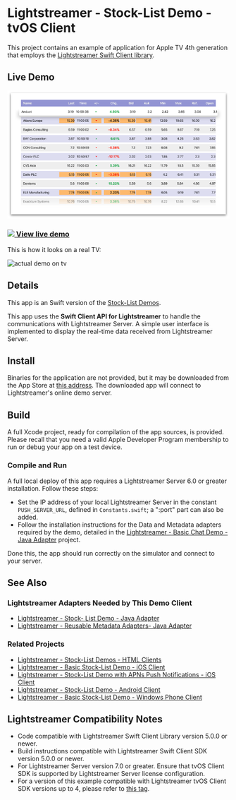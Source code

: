 # Lightstreamer - Stock-List Demo - tvOS Client

<!-- START DESCRIPTION lightstreamer-example-stocklist-client-tvos -->

This project contains an example of application for Apple TV 4th generation that employs the [Lightstreamer Swift Client library](http://www.lightstreamer.com/api/ls-swift-client/latest/).

## Live Demo

[![screenshot](screenshot_large.png)](https://itunes.apple.com/us/app/lightstreamer-stock-list-for/id1089549368?mt=8)<br>
### [![](http://demos.lightstreamer.com/site/img/play.png) View live demo](https://itunes.apple.com/us/app/lightstreamer-stock-list-for/id1089549368?mt=8)<br>

This is how it looks on a real TV:

![actual demo on tv](actual_demo_on_tv.gif)

## Details

This app is an Swift version of the [Stock-List Demos](https://github.com/Lightstreamer/Lightstreamer-example-Stocklist-client-javascript).<br>

This app uses the <b>Swift Client API for Lightstreamer</b> to handle the communications with Lightstreamer Server. A simple user interface is implemented to display the real-time data received from Lightstreamer Server.<br>

## Install

Binaries for the application are not provided, but it may be downloaded from the App Store at [this address](https://itunes.apple.com/us/app/lightstreamer-stock-list-for/id1089549368?mt=8). The downloaded app will connect to Lightstreamer's online demo server.

## Build

A full Xcode project, ready for compilation of the app sources, is provided. Please recall that you need a valid Apple Developer Program membership to run or debug your app on a test device.

### Compile and Run

A full local deploy of this app requires a Lightstreamer Server 6.0 or greater installation. Follow these steps:

* Set the IP address of your local Lightstreamer Server in the constant `PUSH_SERVER_URL`, defined in `Constants.swift`; a ":port" part can also be added.
* Follow the installation instructions for the Data and Metadata adapters required by the demo, detailed in the [Lightstreamer - Basic Chat Demo - Java Adapter](https://github.com/Lightstreamer/Lightstreamer-example-Chat-adapter-java) project.

Done this, the app should run correctly on the simulator and connect to your server.

## See Also

### Lightstreamer Adapters Needed by This Demo Client

* [Lightstreamer - Stock- List Demo - Java Adapter](https://github.com/Lightstreamer/Lightstreamer-example-Stocklist-adapter-java)
* [Lightstreamer - Reusable Metadata Adapters- Java Adapter](https://github.com/Lightstreamer/Lightstreamer-example-ReusableMetadata-adapter-java)

### Related Projects

* [Lightstreamer - Stock-List Demos - HTML Clients](https://github.com/Lightstreamer/Lightstreamer-example-Stocklist-client-javascript)
* [Lightstreamer - Basic Stock-List Demo - iOS Client](https://github.com/Lightstreamer/Lightstreamer-example-StockList-client-ios)
* [Lightstreamer - Stock-List Demo with APNs Push Notifications - iOS Client](https://github.com/Lightstreamer/Lightstreamer-example-MPNStockList-client-ios)
* [Lightstreamer - Stock-List Demo - Android Client](https://github.com/Lightstreamer/Lightstreamer-example-AdvStockList-client-android)
* [Lightstreamer - Basic Stock-List Demo - Windows Phone Client](https://github.com/Lightstreamer/Lightstreamer-example-StockList-client-winphone)

## Lightstreamer Compatibility Notes

* Code compatible with Lightstreamer Swift Client Library version 5.0.0 or newer.
* Build instructions compatible with Lightstreamer Swift Client SDK version 5.0.0 or newer.
* For Lightstreamer Server version 7.0 or greater. Ensure that tvOS Client SDK is supported by Lightstreamer Server license configuration.
* For a version of this example compatible with Lightstreamer tvOS Client SDK versions up to 4, please refer to [this tag](https://github.com/Lightstreamer/Lightstreamer-example-StockList-client-tvos/tree/latest-for-client-4.x).
